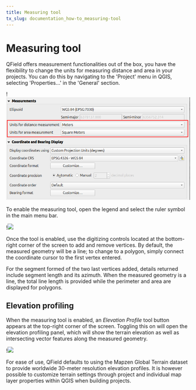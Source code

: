 ```yaml
---
title: Measuring tool
tx_slug: documentation_how-to_measuring-tool
---
```


# Measuring tool

QField offers measurement functionalities out of the box, you have the flexibility to change the units for measuring distance and area in your projects.
You can do this by navigating to the 'Project' menu in QGIS, selecting 'Properties...' in the 'General' section.

!![](../assets/images/custom-units-measure.png)

To enable the measuring tool, open the legend and select the ruler symbol in the main menu bar.

!![](../assets/images/measuring_tool.png)

Once the tool is enabled, use the digitizing controls located at the bottom-right corner of the screen to add and remove vertices.
By default, the measured geometry will be a line; to change to a polygon, simply connect the coordinate cursor to the first vertex entered.

For the segment formed of the two last vertices added, details returned include segment length and its azimuth.
When the measured geometry is a line, the total line length is provided while the perimeter and area are displayed for polygons.

## Elevation profiling

When the measuring tool is enabled, an *Elevation Profile* tool button appears at the top-right corner of the screen.
Toggling this on will open the elevation profiling panel, which will show the terrain elevation as well as intersecting vector features along the measured geometry.

!![](../assets/images/elevation_profiling.png)

For ease of use, QField defaults to using the Mapzen Global Terrain dataset to provide worldwide 30-meter resolution elevation profiles.
It is however possible to customize terrain settings through project and individual map layer properties within QGIS when building projects.
